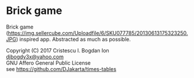 # Brick game
Brick game (https://img.sellercube.com/Uploadfile/6/SKU077785/20130613175323250.JPG) inspired app. Abstracted as much as possible.

Copyright (C) 2017 Cristescu I. Bogdan Ion  
djbogdy3x@yahoo.com  
GNU Affero General Public License  
see https://github.com/DJakarta/times-tables
